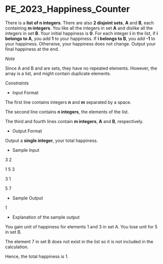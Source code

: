 # PE_2023_Happiness_Counter

There is a **list of n integers**. There are also **2 disjoint sets**, **A** and **B**, each containing **m integers**.
You like all the integers in set **A** and dislike all the integers in set **B**. 
Your initial happiness is **0**. 
For each integer **i** in the list, if **i belongs to A**, you add **1** to your happiness. If **i belongs to B**, you add **-1** to your happiness.
Otherwise, your happiness does not change. Output your final happiness at the end.

*Note* 

Since A and B and are sets, they have no repeated elements. However, the array is a list, and might contain duplicate elements.

*Constraints*

- Input Format

The first line contains integers **n** and **m** separated by a space.

The second line contains **n integers**, the elements of the list.

The third and fourth lines contain **m integers**, **A** and **B**, respectively.

- Output Format

Output a **single integer**, your total happiness.

- Sample Input

3 2

1 5 3

3 1

5 7

- Sample Output

1

- Explanation of the sample output

You gain unit of happiness for elements 1 and 3 in set A. You lose unit for 5 in set B. 

The element 7 in set B does not exist in the list so it is not included in the calculation.

Hence, the total happiness is 1.
